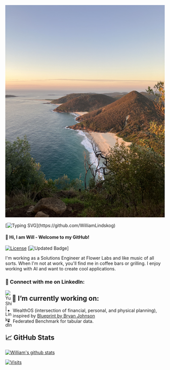 ![Top Doodle](/Files/beach.jpg)

[![Typing SVG](https://readme-typing-svg.herokuapp.com/?font=Righteous&color=016EEA&size=60&center=true&vCenter=true&width=900&height=100&lines=Hi+There+%F0%9F%91%8B+My+Name+is+William.;I+Am+a+Machine+Learning+PhD.;Feel+Free+to+Get+in+Touch.+%F0%9F%98%84;Nice+to+Meet+You!!!...)](https://github.com/WilliamLindskog)


#### :penguin: Hi, I am Will - Welcome to my GitHub!

[![License](https://img.shields.io/badge/License-AGPL-blue)](https://github.com/WilliamLindskog)
[![Updated Badge](https://img.shields.io/github/last-commit/WilliamLindskog/WilliamLindskog/main?label=Last%20Updated&style=flat)]

I'm working as a Solutions Engineer at Flower Labs and like music of all sorts. When I'm not at work, you'll find me in coffee bars or grilling. I enjoy working with AI and want to create cool applications. 

### 🤝 Connect with me on LinkedIn: 
<a href="https://www.linkedin.com/in/williamlindskog/"><img align="left" src="https://raw.githubusercontent.com/yushi1007/yushi1007/main/images/linkedin.svg" alt="Yu Shi | LinkedIn" width="21px"/></a> 

## 🔭 I’m currently working on:
- WealthOS (intersection of financial, personal, and physical planning), inspired by [Blueprint by Bryan Johnson](https://protocol.bryanjohnson.com/)
- Federated Benchmark for tabular data. 

## 📈 GitHub Stats 

[![William's github stats](https://github-readme-stats.vercel.app/api?username=WilliamLindskog)](https://github.com/WilliamLindskog)

[![Visits](https://komarev.com/ghpvc/?username=WilliamLindskog&label=Github%20Profile%20Visits&color=f20707&logo=github&style=flat-square)](https://github.com/WilliamLindskog)

